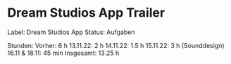 # Dream Studios App Trailer

Label: Dream Studios App
Status: Aufgaben

Stunden:
Vorher: 6 h
13.11.22: 2 h
14.11.22: 1.5 h
15.11.22: 3 h (Sounddesign)
16.11 & 18.11: 45 min
Insgesamt: 13.25 h